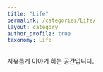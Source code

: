 ```yaml
---
title: "Life"
permalink: /categories/Life/
layout: category
author_profile: true
taxonomy: Life
---
```


자유롭게 이야기 하는 공간입니다.